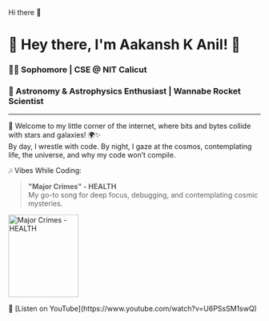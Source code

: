 Hi there 👋

# 🌌 Hey there, I'm Aakansh K Anil! 🚀

### 👨‍💻 Sophomore | CSE @ NIT Calicut  
### 🌠 Astronomy & Astrophysics Enthusiast | Wannabe Rocket Scientist  

---
  
👋 Welcome to my little corner of the internet, where bits and bytes collide with stars and galaxies! 🌍✨  
By day, I wrestle with code. By night, I gaze at the cosmos, contemplating life, the universe, and why my code won’t compile.  

🎶 Vibes While Coding:
> **"Major Crimes" - HEALTH**  
> My go-to song for deep focus, debugging, and contemplating cosmic mysteries.  

<p align="left">
  <a href="https://www.youtube.com/watch?v=U6PSsSM1swQ">
    <img src="https://upload.wikimedia.org/wikipedia/en/9/9f/Cyberpunk_2077_box_art.jpg" alt="Major Crimes - HEALTH" width="140" height="164.5">
  </a>
</p>  
🔗 [Listen on YouTube](https://www.youtube.com/watch?v=U6PSsSM1swQ)
